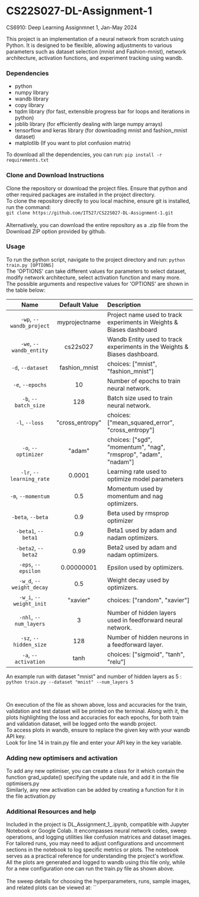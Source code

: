 # CS22S027-DL-Assignment-1
CS6910: Deep Learning Assignmnet 1, Jan-May 2024

This project is an implementation of a neural network from scratch using Python. It is designed to be flexible, allowing adjustments to various parameters such as dataset selection (mnist and Fashion-mnist), network architecture, activation functions, and experiment tracking using wandb.


### Dependencies
 - python
 - numpy library
 - wandb library
 - copy library
 - tqdm library (for fast, extensible progress bar for loops and iterations in python)
 - joblib library (for efficiently dealing with large numpy arrays)
 - tensorflow and keras library (for downloading mnist and fashion_mnist dataset)
 - matplotlib (If you want to plot confusion matrix)

To download all the dependencies, you can run: `pip install -r requirements.txt`


### Clone and Download Instructions
Clone the repository or download the project files. Ensure that python and other required packages are installed in the project directory.</br>
To clone the repository directly to you local machine, ensure git is installed, run the command: 
</br>
`git clone https://github.com/IT527/CS22S027-DL-Assignment-1.git`
</br>
</br>
Alternatively, you can download the entire repository as a .zip file from the Download ZIP option provided by github.


### Usage
To run the python script, navigate to the project directory and run: `python train.py [OPTIONS]`
</br>
The 'OPTIONS' can take different values for parameters to select dataset, modify network architecture, select activation function and many more.</br>
The possible arguments and respective values for 'OPTIONS' are shown in the table below:</br>

| Name | Default Value | Description |
| :---: | :-------------: | :----------- |
| `-wp`, `--wandb_project` | myprojectname | Project name used to track experiments in Weights & Biases dashboard |
| `-we`, `--wandb_entity` | cs22s027  | Wandb Entity used to track experiments in the Weights & Biases dashboard. |
| `-d`, `--dataset` | fashion_mnist | choices:  ["mnist", "fashion_mnist"] |
| `-e`, `--epochs` | 10 |  Number of epochs to train neural network.|
| `-b`, `--batch_size` | 128 | Batch size used to train neural network. | 
| `-l`, `--loss` | "cross_entropy" | choices:  ["mean_squared_error", "cross_entropy"] |
| `-o`, `--optimizer` | "adam" | choices:  ["sgd", "momentum", "nag", "rmsprop", "adam", "nadam"] | 
| `-lr`, `--learning_rate` | 0.0001 | Learning rate used to optimize model parameters | 
| `-m`, `--momentum` | 0.5 | Momentum used by momentum and nag optimizers. |
| `-beta`, `--beta` | 0.9 | Beta used by rmsprop optimizer | 
| `-beta1`, `--beta1` | 0.9 | Beta1 used by adam and nadam optimizers. | 
| `-beta2`, `--beta2` | 0.99 | Beta2 used by adam and nadam optimizers. |
| `-eps`, `--epsilon` | 0.00000001 | Epsilon used by optimizers. |
| `-w_d`, `--weight_decay` | 0.5 | Weight decay used by optimizers. |
| `-w_i`, `--weight_init` | "xavier" | choices:  ["random", "xavier"] | 
| `-nhl`, `--num_layers` | 3 | Number of hidden layers used in feedforward neural network. | 
| `-sz`, `--hidden_size` | 128 | Number of hidden neurons in a feedforward layer. |
| `-a`, `--activation` | tanh | choices:  ["sigmoid", "tanh", "relu"] |


An example run with dataset "mnist" and number of hidden layers as 5 : `python train.py --dataset "mnist" --num_layers 5`

</br>

On execution of the file as shown above, loss and accuracies for the train, validation and test dataset will be printed on the terminal. Along with it, the plots highlighting the loss and accuracies for each epochs, for both train and validation dataset, will be logged onto the wandb project.</br>
To access plots in wandb, ensure to replace the given key with your wandb API key.</br>
Look for line 14 in train.py file and enter your API key in the key variable.

### Adding new optimisers and activation
To add any new optimiser, you can create a class for it which contain the function grad_update() specifying the update rule, and add it in the file optimisers.py </br>
Similarly, any new activation can be added by creating a function for it in the file activation.py </br>

### Additional Resources and help
Included in the project is DL_Assignment_1_.ipynb, compatible with Jupyter Notebook or Google Colab. It encompasses neural network codes, sweep operations, and logging utilities like confusion matrices and dataset images. For tailored runs, you may need to adjust configurations and uncomment sections in the notebook to log specific metrics or plots. The notebook serves as a practical reference for understanding the project's workflow. </br>
All the plots are generated and logged to wandb using this file only, while for a new configuration one can run the train.py file as shown above.
</br>
</br>
The sweep details for choosing the hyperparameters, runs, sample images, and related plots can be viewed at: ``



